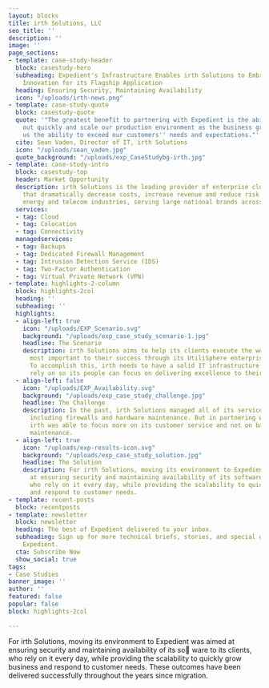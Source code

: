 ```yaml
---
layout: blocks
title: irth Solutions, LLC
seo_title: ''
description: ''
image: ''
page_sections:
- template: case-study-header
  block: casestudy-hero
  subheading: Expedient's Infrastructure Enables irth Solutions to Embrace Mobile
    Innovation for its Flagship Application
  heading: Ensuring Security, Maintaining Availability
  icon: "/uploads/irth-news.png"
- template: case-study-quote
  block: casestudy-quote
  quote: '"The greatest benefit to partnering with Expedient is the ability to scale
    out quickly and scale our production environment as the business grows. It gives
    us the ability to exceed our customers'' needs and expectations."'
  cite: Sean Vaden, Director of IT, irth Solutions
  icon: "/uploads/sean_vaden.jpg"
  quote_background: "/uploads/exp_CaseStudybg-irth.jpg"
- template: case-study-intro
  block: casestudy-top
  header: Market Opportunity
  description: irth Solutions is the leading provider of enterprise cloud solutions
    that dramatically decrease costs, increase revenue and reduce risk in the utility,
    energy and telecom industries, serving large national brands across the country.
  services:
  - tag: Cloud
  - tag: Colocation
  - tag: Connectivity
  managedservices:
  - tag: Backups
  - tag: Dedicated Firewall Management
  - tag: Intrusion Detection Service (IDS)
  - tag: Two-Factor Authentication
  - tag: Virtual Private Network (VPN)
- template: highlights-2-column
  block: highlights-2col
  heading: ''
  subheading: ''
  highlights:
  - align-left: true
    icon: "/uploads/EXP_Scenario.svg"
    background: "/uploads/exp_case_study_scenario-1.jpg"
    headline: The Scenario
    description: irth Solutions aims to help its clients execute the work that is
      most important to their success through its UtiliSphere enterprise cloud solution.
      To accomplish this, irth needs to have a solid IT infrastructure that it can
      rely on so its people can focus on delivering excellence to their customers.
  - align-left: false
    icon: "/uploads/EXP_Availability.svg"
    background: "/uploads/exp_case_study_challenge.jpg"
    headline: The Challenge
    description: In the past, irth Solutions managed all of its services internally,
      including firewalls and hardware maintenance. But in partnering with Expedient,
      irth was able to focus more on its customer service and not on back-office IT
      maintenance.
  - align-left: true
    icon: "/uploads/exp-results-icon.svg"
    background: "/uploads/exp_case_study_solution.jpg"
    headline: The Solution
    description: For irth Solutions, moving its environment to Expedient was aimed
      at ensuring security and maintaining availability of its software to its clients,
      who rely on it every day, while providing the scalability to quickly grow business
      and respond to customer needs.
- template: recent-posts
  block: recentposts
- template: newsletter
  block: newsletter
  heading: The best of Expedient delivered to your inbox.
  subheading: Sign up for more technical briefs, stories, and special offers from
    Expedient.
  cta: Subscribe Now
  show_social: true
tags:
- Case Studies
banner_image: ''
author: ''
featured: false
popular: false
block: highlights-2col

---
```

For irth Solutions, moving its environment to Expedient was aimed at ensuring security and maintaining availability of its so ware to its clients, who rely on it every day, while providing the scalability to quickly grow business and respond to customer needs. These outcomes have been delivered successfully throughout the years since migration.